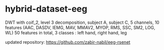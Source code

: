 # hybrid-dataset-eeg
DWT with coif_2, level 3 decomposition, subject A, subject C, 5 channels, 10 features (AAC, DASDV, IEMG, MAV, MMAV2, MYOP, RMS, SSC, SM2, LOG, WL) 50 features in total, 3 classes : left hand, right hand, leg

updated repository: https://github.com/zabir-nabil/eeg-rsenet
